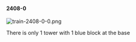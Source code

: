 #### 2408-0
![train-2408-0-0.png](https://github.com/lil-lab/nlvr/raw/master/nlvr/train/images/59/train-2408-0-0.png "train-2408-0-0.png")

There is only 1 tower with 1 blue block at the base